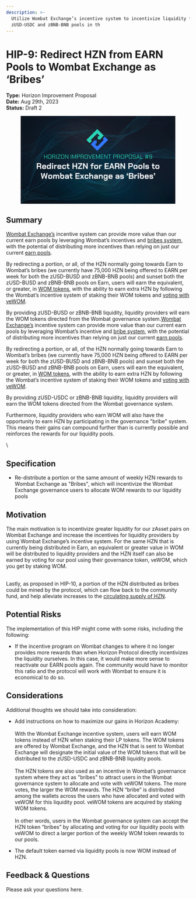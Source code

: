 ```yaml
---
description: >-
  Utilize Wombat Exchange’s incentive system to incentivize liquidity for
  zUSD-USDC and zBNB-BNB pools in th
---
```


# HIP-9: Redirect HZN from EARN Pools to Wombat Exchange as ‘Bribes’

**Type:** Horizon Improvement Proposal \
**Date:** Aug 29th, 2023\
**Status:** Draft 2

<figure><img src="../../../.gitbook/assets/3 (1).png" alt=""><figcaption></figcaption></figure>

## Summary

[Wombat Exchange’s](https://www.wombat.exchange/) incentive system can provide more value than our current earn pools by leveraging Wombat’s incentives and [bribes system](https://medium.com/wombat-exchange/so-what-on-earth-are-bribes-bfb3b6521ae), with the potential of distributing more incentives than relying on just our current [earn pools](https://genesis.horizonprotocol.com/earn).

By redirecting a portion, or all, of the HZN normally going towards Earn to Wombat’s bribes (we currently have 75,000 HZN being offered to EARN per week for both the zUSD-BUSD and zBNB-BNB pools) and sunset both the zUSD-BUSD and zBNB-BNB pools on Earn, users will earn the equivalent, or greater, in [WOM tokens](https://docs.wombat.exchange/docs/tokenomics/about-wom#what-is-wom), with the ability to earn extra HZN by following the Wombat’s incentive system of staking their WOM tokens and [voting with veWOM](https://medium.com/wombat-exchange/wombats-voting-gauge-47c9ee4c8341).

By providing zUSD-BUSD or zBNB-BNB liquidity, liquidity providers will earn the WOM tokens directed from the Wombat governance system.[Wombat Exchange’s](https://www.wombat.exchange/) incentive system can provide more value than our current earn pools by leveraging Wombat’s incentive and [bribe system](https://medium.com/wombat-exchange/so-what-on-earth-are-bribes-bfb3b6521ae), with the potential of distributing more incentives than relying on just our current [earn pools](https://genesis.horizonprotocol.com/earn).

By redirecting a portion, or all, of the HZN normally going towards Earn to Wombat’s bribes (we currently have 75,000 HZN being offered to EARN per week for both the zUSD-BUSD and zBNB-BNB pools) and sunset both the zUSD-BUSD and zBNB-BNB pools on Earn, users will earn the equivalent, or greater, in [WOM tokens](https://docs.wombat.exchange/docs/tokenomics/about-wom#what-is-wom), with the ability to earn extra HZN by following the Wombat’s incentive system of staking their WOM tokens and [voting with veWOM](https://medium.com/wombat-exchange/wombats-voting-gauge-47c9ee4c8341).

By providing zUSD-USDC or zBNB-BNB liquidity, liquidity providers will earn the WOM tokens directed from the Wombat governance system.

Furthermore, liquidity providers who earn WOM will also have the opportunity to earn HZN by participating in the governance "bribe" system. This means their gains can compound further than is currently possible and reinforces the rewards for our liquidity pools.

\


## Specification

* Re-distribute a portion or the same amount of weekly HZN rewards to Wombat Exchange as "Bribes", which will incentivize the Wombat Exchange governance users to allocate WOM rewards to our liquidity pools

## Motivation

The main motivation is to incentivize greater liquidity for our zAsset pairs on Wombat Exchange and increase the incentives for liquidity providers by using Wombat Exchange’s incentive system. For the same HZN that is currently being distributed in Earn, an equivalent or greater value in WOM will be distributed to liquidity providers and the HZN itself can also be earned by voting for our pool using their governance token, veWOM, which you get by staking WOM.

\
Lastly, as proposed in HIP-10, a portion of the HZN distributed as bribes could be mined by the protocol, which can flow back to the community fund, and help alleviate increases to the [circulating supply of HZN](https://dashboard.horizonprotocol.com/#staking).

## Potential Risks

The implementation of this HIP might come with some risks, including the following:

* If the incentive program on Wombat changes to where it no longer provides more rewards than when Horizon Protocol directly incentivizes the liquidity ourselves. In this case, it would make more sense to reactivate our EARN pools again. The community would have to monitor this ratio and the protocol will work with Wombat to ensure it is economical to do so.&#x20;

## Considerations

Additional thoughts we should take into consideration:

* Add instructions on how to maximize our gains in Horizon Academy:\
  \
  With the Wombat Exchange incentive system, users will earn WOM tokens instead of HZN when staking their LP tokens. The WOM tokens are offered by Wombat Exchange, and the HZN that is sent to Wombat Exchange will designate the initial value of the WOM tokens that will be distributed to the zUSD-USDC and zBNB-BNB liquidity pools.\
  \
  The HZN tokens are also used as an incentive in Wombat’s governance system where they act as "bribes" to attract users in the Wombat governance system to allocate and vote with veWOM tokens. The more votes, the larger the WOM rewards. The HZN “bribe” is distributed among the wallets across the users who have allocated and voted with veWOM for this liquidity pool. veWOM tokens are acquired by staking WOM tokens.\
  \
  In other words, users in the Wombat governance system can accept the HZN token “bribes” by allocating and voting for our liquidity pools with veWOM to direct a larger portion of the weekly WOM token rewards to our pools.



* The default token earned via liquidity pools is now WOM instead of HZN.

&#x20;

## Feedback & Questions

Please ask your questions here.
